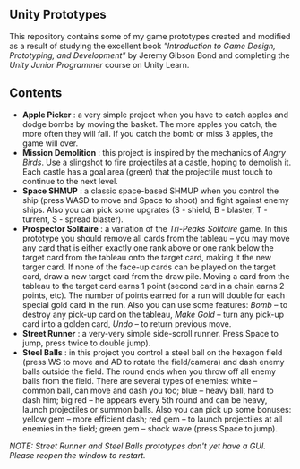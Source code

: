 ## Unity Prototypes

This repository contains some of my game prototypes created and modified as a result of studying the excellent book *"Introduction to Game Design, Prototyping, and Development"* by Jeremy Gibson Bond and completing the *Unity Junior Programmer* course on Unity Learn.

## Contents

* **Apple Picker** : a very simple project when you have to catch apples and dodge bombs by moving the basket. The more apples you catch, the more often they will fall. If you catch the bomb or miss 3 apples, the game will over.
* **Mission Demolition** : this project is inspired by the mechanics of *Angry Birds*. Use a slingshot to fire projectiles at a castle, hoping to demolish it. Each castle has a goal area (green) that the projectile must touch to continue to the next level.
* **Space SHMUP** : a classic space-based SHMUP when you control the ship (press WASD to move and Space to shoot) and fight against enemy ships. Also you can pick some upgrates (S - shield, B - blaster, T - turrent, S - spread blaster).
* **Prospector Solitaire** : a variation of the *Tri-Peaks Solitaire* game. In this prototype you should remove all cards from the tableau – you may move any card that is either exactly one rank above or one rank below the target card from the tableau onto the target card, making it the new targer card. If none of the face-up cards can be played on the target card, draw a new target card from the draw pile. Moving a card from the tableau to the target card earns 1 point (second card in a chain earns 2 points, etc). The number of points earned for a run will double for each special gold card in the run. Also you can use some features: *Bomb* – to destroy any pick-up card on the tableau, *Make Gold* – turn any pick-up card into a golden card, *Undo* – to return previous move.
* **Street Runner** : a very-very simple side-scroll runner. Press Space to jump, press twice to double jump).
* **Steel Balls** : in this project you control a steel ball on the hexagon field (press WS to move and AD to rotate the field/camera) and dash enemy balls outside the field. The round ends when you throw off all enemy balls from the field. There are several types of enemies: white – common ball, can move and dash you too; blue – heavy ball, hard to dash him; big red – he appears every 5th round and can be heavy, launch projectiles or summon balls. Also you can pick up some bonuses: yellow gem – more efficient dash; red gem – to launch projectiles at all enemies in the field; green gem – shock wave (press Space to jump).

*NOTE: Street Runner and Steel Balls prototypes don't yet have a GUI. Please reopen the window to restart.*
